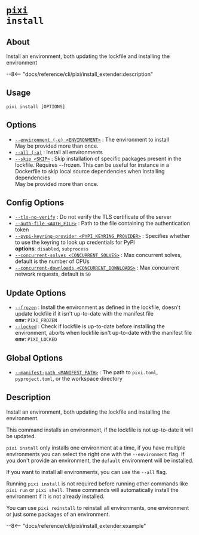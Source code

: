 <!--- This file is autogenerated. Do not edit manually! -->
# <code>[pixi](../pixi.md) install</code>

## About
Install an environment, both updating the lockfile and installing the environment

--8<-- "docs/reference/cli/pixi/install_extender:description"

## Usage
```
pixi install [OPTIONS]
```

## Options
- <a id="arg---environment" href="#arg---environment">`--environment (-e) <ENVIRONMENT>`</a>
:  The environment to install
<br>May be provided more than once.
- <a id="arg---all" href="#arg---all">`--all (-a)`</a>
:  Install all environments
- <a id="arg---skip" href="#arg---skip">`--skip <SKIP>`</a>
:  Skip installation of specific packages present in the lockfile. Requires --frozen. This can be useful for instance in a Dockerfile to skip local source dependencies when installing dependencies
<br>May be provided more than once.

## Config Options
- <a id="arg---tls-no-verify" href="#arg---tls-no-verify">`--tls-no-verify`</a>
:  Do not verify the TLS certificate of the server
- <a id="arg---auth-file" href="#arg---auth-file">`--auth-file <AUTH_FILE>`</a>
:  Path to the file containing the authentication token
- <a id="arg---pypi-keyring-provider" href="#arg---pypi-keyring-provider">`--pypi-keyring-provider <PYPI_KEYRING_PROVIDER>`</a>
:  Specifies whether to use the keyring to look up credentials for PyPI
<br>**options**: `disabled`, `subprocess`
- <a id="arg---concurrent-solves" href="#arg---concurrent-solves">`--concurrent-solves <CONCURRENT_SOLVES>`</a>
:  Max concurrent solves, default is the number of CPUs
- <a id="arg---concurrent-downloads" href="#arg---concurrent-downloads">`--concurrent-downloads <CONCURRENT_DOWNLOADS>`</a>
:  Max concurrent network requests, default is `50`

## Update Options
- <a id="arg---frozen" href="#arg---frozen">`--frozen`</a>
:  Install the environment as defined in the lockfile, doesn't update lockfile if it isn't up-to-date with the manifest file
<br>**env**: `PIXI_FROZEN`
- <a id="arg---locked" href="#arg---locked">`--locked`</a>
:  Check if lockfile is up-to-date before installing the environment, aborts when lockfile isn't up-to-date with the manifest file
<br>**env**: `PIXI_LOCKED`

## Global Options
- <a id="arg---manifest-path" href="#arg---manifest-path">`--manifest-path <MANIFEST_PATH>`</a>
:  The path to `pixi.toml`, `pyproject.toml`, or the workspace directory

## Description
Install an environment, both updating the lockfile and installing the environment.

This command installs an environment, if the lockfile is not up-to-date it will be updated.

`pixi install` only installs one environment at a time, if you have multiple environments you can select the right one with the `--environment` flag. If you don't provide an environment, the `default` environment will be installed.

If you want to install all environments, you can use the `--all` flag.

Running `pixi install` is not required before running other commands like `pixi run` or `pixi shell`. These commands will automatically install the environment if it is not already installed.

You can use `pixi reinstall` to reinstall all environments, one environment or just some packages of an environment.


--8<-- "docs/reference/cli/pixi/install_extender:example"
